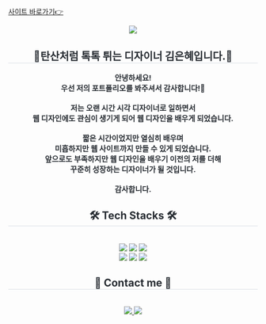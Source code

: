 [사이트 바로가기👉](https://portfolio-monnya-mon.vercel.app/)

<div align= "center">
    <img src="https://capsule-render.vercel.app/api?type=cylinder&color=e41b1b&height=120&text=MONNYA%20PORTFOLIO&animation=&fontColor=ffffff&fontSize=40" />
    </div>
    <div align= "center"> 
    <h2 style="border-bottom: 1px solid #d8dee4; color: #282d33;">📢탄산처럼 톡톡 튀는 디자이너 김은혜입니다.📢</h2>  
    <div style="font-weight: 700; font-size: 15px; text-align: center; color: #282d33;"> 안녕하세요!<br>우선 저의 포트폴리오를 봐주셔서 감사합니다!🥰<br><br>저는 오랜 시간 시각 디자이너로 일하면서<br>웹 디자인에도 관심이 생기게 되어 웹 디자인을 배우게 되었습니다.<br><br>짧은 시간이었지만 열심히 배우며<br>미흡하지만 웹 사이트까지 만들 수 있게 되었습니다.<br>앞으로도 부족하지만 웹 디자인을 배우기 이전의 저를 더해<br>꾸준히 성장하는 디자이너가 될 것입니다.<br><br>감사합니다. </div> 
    </div>
    <div align= "center">
    <h2 style="border-bottom: 1px solid #d8dee4; color: #282d33;"> 🛠️ Tech Stacks 🛠️ </h2> <br> 
    <div style="margin: 0 auto; text-align: center;" align= "center"> <img src="https://img.shields.io/badge/jQuery-0769AD?style=for-the-badge&logo=jQuery&logoColor=white">
          <img src="https://img.shields.io/badge/Javascript-F7DF1E?style=for-the-badge&logo=Javascript&logoColor=white">
          <img src="https://img.shields.io/badge/CSS3-1572B6?style=for-the-badge&logo=CSS3&logoColor=white"><br>
          <img src="https://img.shields.io/badge/HTML5-E34F26?style=for-the-badge&logo=HTML5&logoColor=white">
          <img src="https://img.shields.io/badge/Vercel-000000?style=for-the-badge&logo=Vercel&logoColor=white">
          <img src="https://img.shields.io/badge/Github-181717?style=for-the-badge&logo=Github&logoColor=white">
          </div>
    </div>
    <div align= "center">
    <h2 style="border-bottom: 1px solid #d8dee4; color: #282d33;"> 📧 Contact me 📧 </h2> <br> 
    <div align= "center"> <a href=mailto:eunh5348@gmail.com> <img src="https://img.shields.io/badge/Gmail-EA4335?style=for-the-badge&logo=Gmail&logoColor=white&link=mailto:eunh5348@gmail.com"> </a>
         <a href=https://www.instagram.com/monnya_mon?igsh=ODQ3NDFlb3hrNW1r&utm_source=qr> <img src="https://img.shields.io/badge/Instagram-E4405F?style=for-the-badge&logo=Instagram&logoColor=white&link=https://www.instagram.com/monnya_mon?igsh=ODQ3NDFlb3hrNW1r&utm_source=qr"> </a>
          </div>  <br> 
    <div align= "center">  </div> 
    </div>
